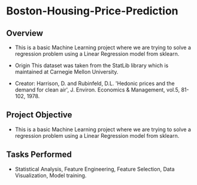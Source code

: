 # Boston-Housing-Price-Prediction

## Overview
* This is a basic Machine Learning project where we are trying to solve a regression problem using a Linear Regression model from sklearn.

* Origin This dataset was taken from the StatLib library which is maintained at Carnegie Mellon University.
* Creator: Harrison, D. and Rubinfeld, D.L. 'Hedonic prices and the demand for clean air', J. Environ. Economics & Management, vol.5, 81-102, 1978.

## Project Objective
* This is a basic Machine Learning project where we are trying to solve a regression problem using a Linear Regression model from sklearn. 

## Tasks Performed
* Statistical Analysis, Feature Engineering, Feature Selection, Data Visualization, Model training.
